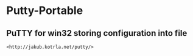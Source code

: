Putty-Portable
==============

## PuTTY for win32 storing configuration into file

    <http://jakub.kotrla.net/putty/>
